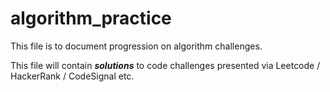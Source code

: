 # algorithm_practice

This file is to document progression on algorithm challenges.

This file will contain **_solutions_** to code challenges presented via Leetcode / HackerRank / CodeSignal etc. 
